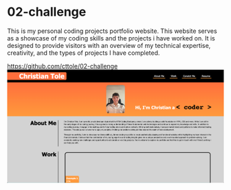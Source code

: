 # 02-challenge
This is my personal coding projects portfolio website. This website serves as a showcase of my coding skills and the projects i have worked on. It is designed to provide visitors with an overview of my technical expertise, creativity, and the types of projects I have completed.

https://github.com/cttole/02-challenge
<img src="./assets/images/website.png">